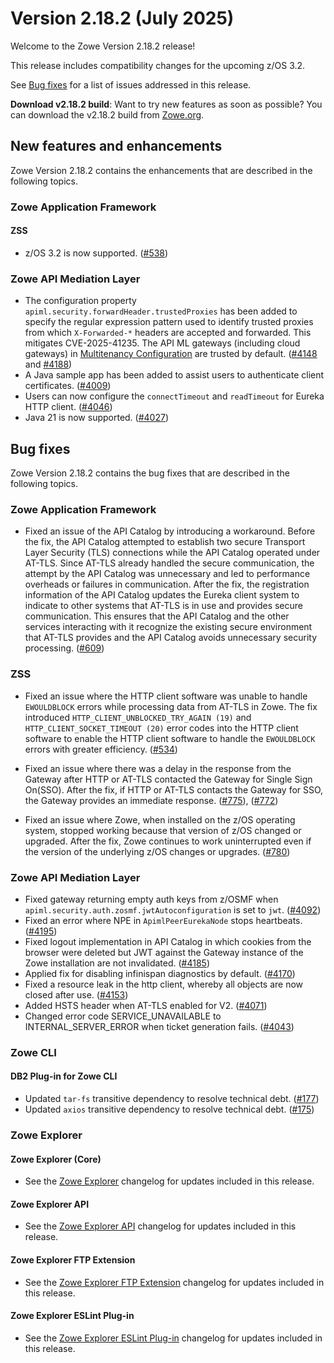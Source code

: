 # Version 2.18.2 (July 2025)

Welcome to the Zowe Version 2.18.2 release!

This release includes compatibility changes for the upcoming z/OS 3.2.

See [Bug fixes](#bug-fixes) for a list of issues addressed in this release.

**Download v2.18.2 build**: Want to try new features as soon as possible? You can download the v2.18.2 build from [Zowe.org](https://www.zowe.org/download.html).

## New features and enhancements

Zowe Version 2.18.2 contains the enhancements that are described in the following topics.

### Zowe Application Framework

#### ZSS
* z/OS 3.2 is now supported. ([#538](https://github.com/zowe/zowe-common-c/pull/538))

### Zowe API Mediation Layer

- The configuration property `apiml.security.forwardHeader.trustedProxies` has been added to specify the regular expression pattern used to identify trusted proxies from which `X-Forwarded-*` headers are accepted and forwarded. This mitigates CVE-2025-41235. The API ML gateways (including cloud gateways) in [Multitenancy Configuration](/user-guide/api-mediation/api-mediation-multi-tenancy) are trusted by default. ([#4148](https://github.com/zowe/api-layer/pull/4148) and [#4188](https://github.com/zowe/api-layer/pull/4188))
- A Java sample app has been added to assist users to authenticate client certificates. ([#4009](https://github.com/zowe/api-layer/issues/4009))
- Users can now configure the `connectTimeout` and `readTimeout` for Eureka HTTP client. ([#4046](https://github.com/zowe/api-layer/issues/4046))
- Java 21 is now supported. ([#4027](https://github.com/zowe/api-layer/issues/4027))

## Bug fixes

Zowe Version 2.18.2 contains the bug fixes that are described in the following topics.

### Zowe Application Framework

- Fixed an issue of the API Catalog by introducing a workaround. Before the fix, the API Catalog attempted to establish two secure Transport Layer Security (TLS) connections while the API Catalog operated under AT-TLS. Since AT-TLS already handled the secure communication, the attempt by the API Catalog was unnecessary and led to performance overheads or failures in communication. After the fix, the registration information of the API Catalog updates the Eureka client system to indicate to other systems that AT-TLS is in use and provides secure communication. This ensures that the API Catalog and the other services interacting with it recognize the existing secure environment that AT-TLS provides and the API Catalog avoids unnecessary security processing. ([#609](https://github.com/zowe/zlux-server-framework/pull/609))

### ZSS

- Fixed an issue where the HTTP client software was unable to handle `EWOULDBLOCK` errors while processing data from AT-TLS in Zowe. The fix introduced `HTTP_CLIENT_UNBLOCKED_TRY_AGAIN (19)` and `HTTP_CLIENT_SOCKET_TIMEOUT (20)` error codes into the HTTP client software to enable the HTTP client software to handle the `EWOULDBLOCK` errors with greater efficiency. ([#534](https://github.com/zowe/zowe-common-c/pull/534))

- Fixed an issue where there was a delay in the response from the Gateway after HTTP or AT-TLS contacted the Gateway for Single Sign On(SSO). After the fix, if HTTP or AT-TLS contacts the Gateway for SSO, the Gateway provides an immediate response. ([#775](https://github.com/zowe/zss/pull/775)), ([#772](https://github.com/zowe/zss/pull/772))

- Fixed an issue where Zowe, when installed on the z/OS operating system, stopped working because that version of z/OS changed or upgraded. After the fix, Zowe continues to work uninterrupted even if the version of the underlying z/OS changes or upgrades. ([#780](https://github.com/zowe/zss/pull/780))

### Zowe API Mediation Layer

- Fixed gateway returning empty auth keys from z/OSMF when `apiml.security.auth.zosmf.jwtAutoconfiguration` is set to `jwt`. ([#4092](https://github.com/zowe/api-layer/issues/4092))
- Fixed an error where NPE in `ApimlPeerEurekaNode` stops heartbeats. ([#4195](https://github.com/zowe/api-layer/pull/4195))
- Fixed logout implementation in API Catalog in which cookies from the browser were deleted but JWT against the Gateway instance of the Zowe installation are not invalidated. ([#4185](https://github.com/zowe/api-layer/pull/4185))
- Applied fix for disabling infinispan diagnostics by default. ([#4170](https://github.com/zowe/api-layer/pull/4170))
- Fixed a resource leak in the http client, whereby all objects are now closed after use. ([#4153](https://github.com/zowe/api-layer/pull/4153))
- Added HSTS header when AT-TLS enabled for V2. ([#4071](https://github.com/zowe/api-layer/issues/4071))
- Changed error code SERVICE_UNAVAILABLE to INTERNAL_SERVER_ERROR when ticket generation fails. ([#4043](https://github.com/zowe/api-layer/issues/4043))

### Zowe CLI

#### DB2 Plug-in for Zowe CLI

- Updated `tar-fs` transitive dependency to resolve technical debt. ([#177](https://github.com/zowe/zowe-cli-db2-plugin/pull/177))
- Updated `axios` transitive dependency to resolve technical debt. ([#175](https://github.com/zowe/zowe-cli-db2-plugin/pull/175))

### Zowe Explorer

#### Zowe Explorer (Core)

- See the [Zowe Explorer](https://github.com/zowe/zowe-explorer-vscode/blob/main/packages/zowe-explorer/CHANGELOG.md) changelog for updates included in this release.

#### Zowe Explorer API

- See the [Zowe Explorer API](https://github.com/zowe/zowe-explorer-vscode/blob/main/packages/zowe-explorer-api/CHANGELOG.md) changelog for updates included in this release.

####  Zowe Explorer FTP Extension

- See the [Zowe Explorer FTP Extension](https://github.com/zowe/zowe-explorer-vscode/blob/main/packages/zowe-explorer-ftp-extension/CHANGELOG.md) changelog for updates included in this release.

#### Zowe Explorer ESLint Plug-in

- See the [Zowe Explorer ESLint Plug-in](https://github.com/zowe/zowe-explorer-vscode/blob/main/packages/eslint-plugin-zowe-explorer/CHANGELOG.md) changelog for updates included in this release.

